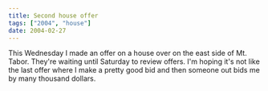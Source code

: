 ```yaml
---
title: Second house offer
tags: ["2004", "house"]
date: 2004-02-27
---
```

This Wednesday I made an offer on a house over on the east side of Mt. Tabor.  They're waiting until Saturday to review offers.  I'm hoping it's not like the last offer where I make a pretty good bid and then someone out bids me by many thousand dollars.
